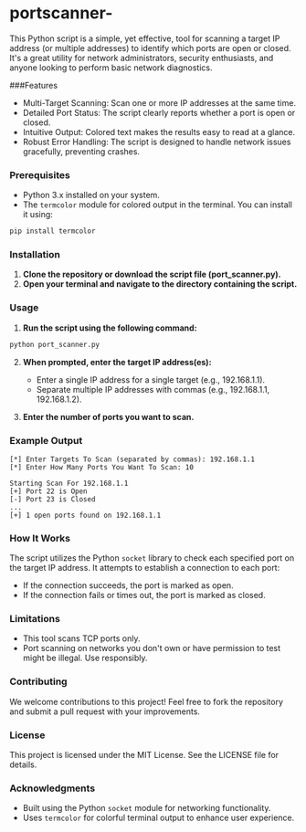 # portscanner-

This Python script is a simple, yet effective, tool for scanning a target IP address (or multiple addresses) to identify which ports are open or closed. It's a great utility for network administrators, security enthusiasts, and anyone looking to perform basic network diagnostics.

###Features

- Multi-Target Scanning: Scan one or more IP addresses at the same time.
- Detailed Port Status: The script clearly reports whether a port is open or closed.
- Intuitive Output: Colored text makes the results easy to read at a glance.
- Robust Error Handling: The script is designed to handle network issues gracefully, preventing crashes.

### Prerequisites

- Python 3.x installed on your system.
- The `termcolor` module for colored output in the terminal. You can install it using:


```bash
pip install termcolor
```

### Installation

1. **Clone the repository or download the script file (port_scanner.py).**
2. **Open your terminal and navigate to the directory containing the script.**

### Usage

1. **Run the script using the following command:**

```bash
python port_scanner.py
```

2. **When prompted, enter the target IP address(es):**
   - Enter a single IP address for a single target (e.g., 192.168.1.1).
   - Separate multiple IP addresses with commas (e.g., 192.168.1.1, 192.168.1.2).

3. **Enter the number of ports you want to scan.**

### Example Output

```
[*] Enter Targets To Scan (separated by commas): 192.168.1.1
[*] Enter How Many Ports You Want To Scan: 10

Starting Scan For 192.168.1.1
[+] Port 22 is Open
[-] Port 23 is Closed
...
[+] 1 open ports found on 192.168.1.1
```

### How It Works

The script utilizes the Python `socket` library to check each specified port on the target IP address. It attempts to establish a connection to each port:

- If the connection succeeds, the port is marked as open.
- If the connection fails or times out, the port is marked as closed.

### Limitations

- This tool scans TCP ports only.
- Port scanning on networks you don't own or have permission to test might be illegal. Use responsibly.

### Contributing

We welcome contributions to this project! Feel free to fork the repository and submit a pull request with your improvements.

### License

This project is licensed under the MIT License. See the LICENSE file for details.

### Acknowledgments

- Built using the Python `socket` module for networking functionality.
- Uses `termcolor` for colorful terminal output to enhance user experience.





